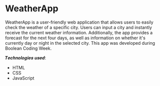 # WeatherApp
WeatherApp is a user-friendly web application that allows users to easily check the weather of a specific city. Users can input a city and instantly receive the current weather information. Additionally, the app provides a forecast for the next four days, as well as information on whether it's currently day or night in the selected city. This app was developed during Boolean Coding Week.

<p>𝑻𝒆𝒄𝒉𝒏𝒐𝒍𝒐𝒈𝒊𝒆𝒔 𝒖𝒔𝒆𝒅:</p>
<ul>
<li>HTML</li>
<li>CSS</li>
<li>JavaScript</li>
</ul>
